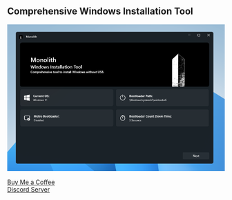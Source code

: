 ## Comprehensive Windows Installation Tool

![alt text](https://github.com/TheWorldOfPC/Monolith/blob/main/Monolith/Assets/image.png?raw=true)

[Buy Me a Coffee](https://www.buymeacoffee.com/NexusToolkit) <br>
[Discord Server](https://dsc.gg/wpc)
